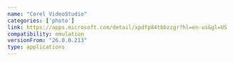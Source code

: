 ```yaml
---
name: "Corel VideoStudio"
categories: ['photo']
link: https://apps.microsoft.com/detail/xpdfp84tbbzzgr?hl=en-us&gl=US
compatibility: emulation
versionFrom: "26.0.0.213"
type: applications
---
```


